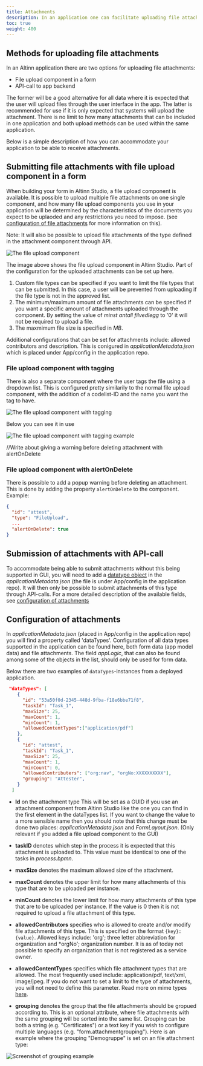 ```yaml
---
title: Attachments
description: In an application one can facilitate uploading file attachments both via GUI and API.
toc: true
weight: 400
---
```


## Methods for uploading file attachments

In an Altinn application there are two options for uploading file attachments:

- File upload component in a form
- API-call to app backend

The former will be a good alternative for all data where it is expected that the user will upload files through the user interface in the app.
The latter is recommended for use if it is only expected that systems will upload the attachment.
There is no limit to how many attachments that can be included in one application
and both upload methods can be used within the same application.

Below is a simple description of how you can accommodate your application to be able to receive attachments.

## Submitting file attachments with file upload component in a form

When building your form in Altinn Studio, a file upload component is available.
It is possible to upload multiple file attachments on one single component, and how many file upload components
you use in your application will be determined by the characteristics of the documents you expect to be uplaoded
and any restrictions you need to impose.
(see [configuration of file attachments](#submission-of-attachments-with-api-call) for more information on this).

Note: It will also be possible to upload file attachments of the type defined in the attachment component through API.

![The file upload component](vedleggskom.png "The file upload component")

The image above shows the file upload component in Altinn Studio.
Part of the configuration for the uploaded attachments can be set up here.

1. Custom file types can be specified if you want to limit the file types that can be submitted.
In this case, a user will be prevented from uploading if the file type is not in the approved list.
2. The minimum/maximum amount of file attachments can be specified if you want a specific amount of attachments uploaded through the component.
By setting the value of _minst antall filvedlegg_ to '0' it will not be required to upload a file.
3. The maxmimum file size is specified in _MB_.

Additional configurations that can be set for attachments include: allowed contributors and description.
This is conigured in _applicationMetadata.json_ which is placed under App/config in the application repo.

### File upload component with tagging
There is also a separate component where the user tags the file using a dropdown list.
This is configured pretty similarily to the normal file upload component, with the addition of a codelist-ID and the name
you want the tag to have.

![The file upload component with tagging](vedleggsmerkekom.png "The file upload component with tagging")


Below you can see it in use

![The file upload component with tagging example](vedleggsmerkekomeks.png "The file upload with tagging example")


//Write about giving a warning before deleting attachment with alertOnDelete
### File upload component with alertOnDelete
There is possible to add a popup warning before deleting an attachment. This is done by adding the property `alertOnDelete` to the component.
Example:
```json
{
  "id": "attest",
  "type": "FileUpload",
  ...
  "alertOnDelete": true
}
```

## Submission of attachments with API-call

To accommodate being able to submit attachments without this being supported in GUI,
you will need to add a [datatype object](/technology/solutions/altinn-platform/storage/#datatype)
in the _applicationMetadata.json_ (the file is under App/config in the application repo).
It will then only be possible to submit attachments of this type through API-calls.
For a more detailed description of the available fields, see
[configuration of attachments](#configuration-of-attachments)

## Configuration of attachments

In _applicationMetadata.json_ (placed in App/config in the application repo) you will find a property called 'dataTypes'.
Configuration of all data types supported in the application can be found here,
both form data (app model data) and file attachments. The field _appLogic_, that can also be found among some of the objects
in the list, should only be used for form data.

Below there are two examples of `dataTypes`-instances from a deployed application.

```json
 "dataTypes": [
    {
      "id": "53a50f0d-2345-448d-9fba-f18e6bbe71f8",
      "taskId": "Task_1",
      "maxSize": 25,
      "maxCount": 1,
      "minCount": 1,
      "allowedContentTypes":["application/pdf"]
    },
    {
      "id": "attest",
      "taskId": "Task_1",
      "maxSize": 25,
      "maxCount": 1,
      "minCount": 0,
      "allowedContributers": ["org:nav", "orgNo:XXXXXXXXXX"],
      "grouping": "Attester",
    }
  ]
```

- **Id** on the attachment type
This will be set as a GUID if you use an attachment component from Altinn Studio like the one you can find in the first element in the dataTypes list.
If you want to change the value to a more sensible name then you should note that this change
must be done two places: _applicationMetadata.json_ and _FormLayout.json_. (Only relevant if you added a file upload component to the GUI)

- **taskID** denotes which step in the process it is expected that this attachment is uploaded to.
This value must be identical to one of the tasks in _process.bpmn_.

- **maxSize** denotes the maximum allowed size of the attachment.

- **maxCount** denotes the upper limit for how many attachments of this type that are to be uploaded per instance.

- **minCount** denotes the lower limit for how many attachments of this type that are to be uploaded per instance.
              If the value is 0 then it is not required to upload a file attachment of this type.

- **allowedContributors** specifies who is allowed to create and/or modify file attachments of this type.
This is specified on the format `{key}:{value}`.
Allowed keys include: 'org'; three letter abbreviation for organization and *orgNo'; organization number.
It is as of today not possible to specify an organization that is not registered as a service owner.

- **allowedContentTypes** specifies which file attachment types that are allowed.
The most frequently used include: application/pdf, text/xml, image/jpeg. If you do not want to set a limit to the type of attachments, you will not need to define this parameter.
Read more on mime types [here](https://developer.mozilla.org/en-US/docs/Web/HTTP/Basics_of_HTTP/MIME_types/Common_types).

- **grouping** denotes the group that the file attachments should be gropued according to.
This is an optional attribute, where file attachments with the same grouping will be sorted into the same list. Grouping can be both a string (e.g. "Certificates") or a text key if you wish to configure multiple languages (e.g. "form.attachmentgrouping"). Here is an example where the grouping "Demogruppe" is set on an file attachment type:

![Screenshot of grouping example](attachment-grouping-demo.png "Grouping example")
